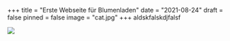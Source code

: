 +++
title = "Erste Webseite für Blumenladen"
date = "2021-08-24"
draft = false
pinned = false
image = "cat.jpg"
+++
aldskfalskdjfalsf

![](cat.jpg)